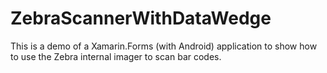 # ZebraScannerWithDataWedge
This is a demo of a Xamarin.Forms (with Android) application to show how to use the Zebra internal imager to scan bar codes.
